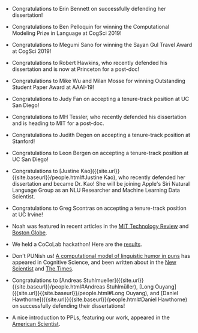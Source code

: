 * Congratulations to Erin Bennett on successfully defending her dissertation!

* Congratulations to Ben Pelloquin for winning the Computational Modeling Prize in Language at CogSci 2019!

* Congratulations to Megumi Sano for winning the Sayan Gul Travel Award at CogSci 2019!

* Congratulations to Robert Hawkins, who recently defended his dissertation and is now at Princeton for a post-doc!

* Congratulations to Mike Wu and Milan Mosse for winning Outstanding Student Paper Award at AAAI-19!

* Congratulations to Judy Fan on accepting a tenure-track position at UC San Diego!

* Congratulations to MH Tessler, who recently defended his dissertation and is heading to MIT for a post-doc.

* Congratulations to Judith Degen on accepting a tenure-track position at Stanford!

* Congratulations to Leon Bergen on accepting a tenure-track position at UC San Diego!

* Congratulations to [Justine Kao]({{site.url}}{{site.baseurl}}/people.html#Justine Kao), who recently defended her dissertation and became Dr. Kao! She will be joining Apple's Siri Natural Language Group as an NLU Researcher and Machine Learning Data Scientist.

* Congratulations to Greg Scontras on accepting a tenure-track position at UC Irvine!

* Noah was featured in recent articles in the [MIT Technology Review](https://www.technologyreview.com/s/602094/ais-language-problem/) and [Boston Globe](http://www.bostonglobe.com/ideas/2016/05/27/what-people-can-learn-from-algorithms-and-algorithms-can-learn-from-people/R7XJ1TgLnyZCOnmzBryh5H/story.html).

* We held a CoCoLab hackathon! Here are the [results]({{site.url}}{{site.baseurl}}/hackathon.html).

* Don't PUNish us! [A computational model of linguistic humor in puns](//cocolab.stanford.edu/papers/KaoEtAl2015-CognitiveScience.pdf) has appeared in Cognitive Science, and been written about in the [New Scientist](https://www.newscientist.com/article/dn28036-think-youre-punny-computer-that-can-tell-how-good-a-joke-is/) and [The Times](//cocolab.stanford.edu/papers/TIM_20150815_null_null_01_25.pdf).

* Congratulations to [Andreas Stuhlmueller]({{site.url}}{{site.baseurl}}/people.html#Andreas Stuhlmüller), [Long Ouyang]({{site.url}}{{site.baseurl}}/people.html#Long Ouyang), and [Daniel Hawthorne]({{site.url}}{{site.baseurl}}/people.html#Daniel Hawthorne) on successfully defending their dissertations!

* A nice introduction to PPLs, featuring our work, appeared in the [American Scientist](http://www.americanscientist.org/libraries/documents/20158411291411312-2015-09Hayes.pdf).